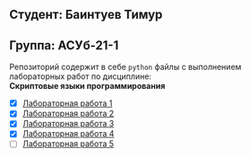 ## Студент: Баинтуев Тимур
## Группа: АСУб-21-1

Репозиторий содержит в себе `python` файлы с выполнением лабораторных работ по дисциплине:  
**Скриптовые языки программирования**  

- [x] [Лабораторная работа 1][1]
- [x] [Лабораторная работа 2][2]
- [x] [Лабораторная работа 3][3]
- [x] [Лабораторная работа 4][4]
- [ ] [Лабораторная работа 5][5]
 
[1]: https://github.com/Diler22SS/Scripting-programming-languages/blob/main/lab%201%20requests/main.py
[2]: https://github.com/Diler22SS/Scripting-programming-languages/tree/main/lab%202%20tcp%20udp
[3]: https://github.com/Diler22SS/Scripting-programming-languages/blob/main/lab%203%20sqlite/main.py
[4]: https://github.com/Diler22SS/Scripting-programming-languages/tree/main/lab%204%20qt
[5]: https://github.com/Diler22SS/Scripting-programming-languages/blob/main/lab%205%20qt/main.py
